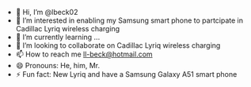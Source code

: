 - 👋 Hi, I’m @lbeck02
- 👀 I’m interested in enabling my Samsung smart phone to partcipate in Cadillac Lyriq wireless charging
- 🌱 I’m currently learning ...
- 💞️ I’m looking to collaborate on Cadillac Lyriq wireless charging
- 📫 How to reach me ll-beck@hotmail.com
- 😄 Pronouns: He, him, Mr.
- ⚡ Fun fact: New Lyriq and have a Samsung Galaxy A51 smart phone

<!---
lbeck02/lbeck02 is a ✨ special ✨ repository because its `README.md` (this file) appears on your GitHub profile.
You can click the Preview link to take a look at your changes.
--->
